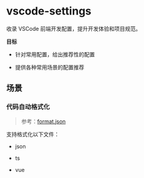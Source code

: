 # vscode-settings

收录 VSCode 前端开发配置，提升开发体验和项目规范。

**目标**

* 针对常用配置，给出推荐性的配置

* 提供各种常用场景的配置推荐

## 场景

### 代码自动格式化

> 参考：[format.json](./settings/format.json)

支持格式化以下文件：

* json

* ts

* vue

